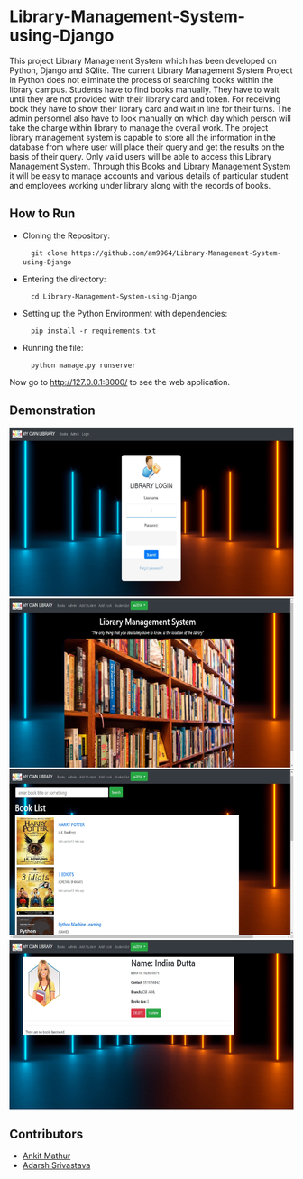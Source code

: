 # Library-Management-System-using-Django

This project Library Management System which has been developed on Python, Django and SQlite. The current Library Management System
Project in Python does not eliminate the process of searching books within the library campus. Students have to find books manually. They have to
wait until they are not provided with their library card and token. For receiving book they have to show their library card and wait in line for their turns.
The admin personnel also have to look manually on which day which person will take the charge within library to manage the overall work. The project
library management system is capable to store all the information in the database from where user will place their query and get the results on the basis
of their query. Only valid users will be able to access this Library Management System. Through this Books and Library Management System it will be
easy to manage accounts and various details of particular student and employees working under library along with the records of books.

## How to Run

- Cloning the Repository: 

        git clone https://github.com/am9964/Library-Management-System-using-Django
        
- Entering the directory: 

        cd Library-Management-System-using-Django
        
- Setting up the Python Environment with dependencies:

        pip install -r requirements.txt

- Running the file:

        python manage.py runserver
        
 Now go to http://127.0.0.1:8000/ to see the web application.
 
 ## Demonstration
 
 <img src = "Demo/loginpage.jpg" height = 300px width = 700px>
  <img src = "Demo/homepage.jpg" height = 300px width = 700px>
  <img src = "Demo/Booklistpage.jpg" height = 300px width = 700px>
  <img src = "Demo/Studentdetails.jpg" height = 300px width = 700px>

## Contributors

- [Ankit Mathur](https://github.com/am9964)
- [Adarsh Srivastava](https://github.com/theAdarshSrivastava)
 
